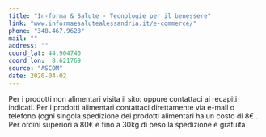 ```yaml
---
title: "In-forma & Salute - Tecnologie per il benessere"
link: "www.informaesalutealessandria.it/e-commerce/"
phone: "348.467.9628"
mail: ""
address: ""
coord_lat: 44.904740
coord_lon:  8.621769
source: "ASCOM"
date: 2020-04-02
---
```


Per i prodotti non alimentari visita il sito: oppure contattaci ai recapiti indicati. Per i prodotti alimentari contattaci direttamente via e-mail o telefono (ogni singola spedizione dei prodotti alimentari ha un costo di 8€ . Per ordini superiori a 80€ e fino a 30kg di peso la spedizione è gratuita
